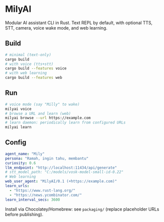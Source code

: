 # MilyAI

Modular AI assistant CLI in Rust. Text REPL by default, with optional TTS, STT, camera, voice wake mode, and web learning.

## Build

```bash
# minimal (text-only)
cargo build
# with voice (tts+stt)
cargo build --features voice
# with web learning
cargo build --features web
```

## Run

```bash
# voice mode (say "Milly" to wake)
milyai voice
# browse a URL and learn (web)
milyai browse --url https://example.com
# learn daemon: periodically learn from configured URLs
milyai learn
```

## Config

```yaml
agent_name: "Mily"
persona: "Ramah, ingin tahu, membantu"
curiosity: 0.6
llm_endpoint: "http://localhost:11434/api/generate"
# stt_model_path: "C:/models/vosk-model-small-id-0.22"
# Web learning
web_user_agent: "MilyAI/0.1 (+https://example.com)"
learn_urls:
  - "https://www.rust-lang.org/"
  - "https://news.ycombinator.com/"
learn_interval_secs: 3600
```

Install via Chocolatey/Homebrew: see `packaging/` (replace placeholder URLs before publishing). 